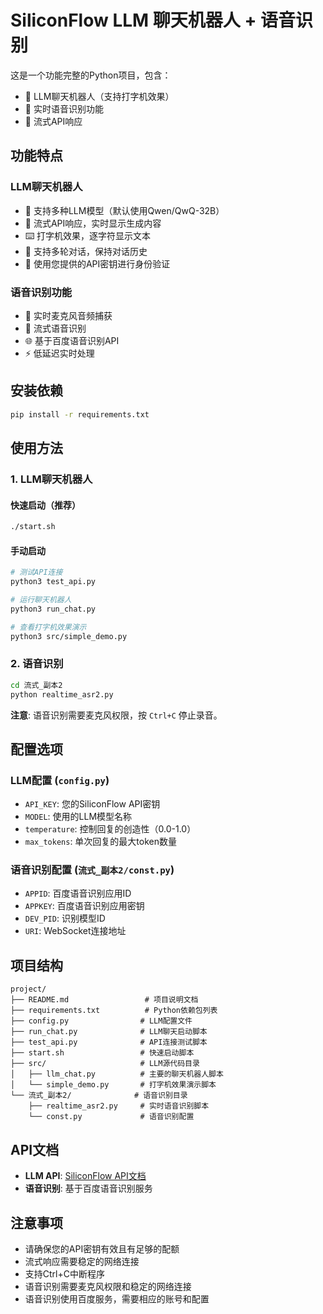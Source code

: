 # SiliconFlow LLM 聊天机器人 + 语音识别

这是一个功能完整的Python项目，包含：
- 🤖 LLM聊天机器人（支持打字机效果）
- 🎤 实时语音识别功能
- 📡 流式API响应

## 功能特点

### LLM聊天机器人
- 🤖 支持多种LLM模型（默认使用Qwen/QwQ-32B）
- 📡 流式API响应，实时显示生成内容
- ⌨️ 打字机效果，逐字符显示文本
- 💬 支持多轮对话，保持对话历史
- 🔑 使用您提供的API密钥进行身份验证

### 语音识别功能
- 🎤 实时麦克风音频捕获
- 🔄 流式语音识别
- 🌐 基于百度语音识别API
- ⚡ 低延迟实时处理

## 安装依赖

```bash
pip install -r requirements.txt
```

## 使用方法

### 1. LLM聊天机器人

#### 快速启动（推荐）
```bash
./start.sh
```

#### 手动启动
```bash
# 测试API连接
python3 test_api.py

# 运行聊天机器人
python3 run_chat.py

# 查看打字机效果演示
python3 src/simple_demo.py
```

### 2. 语音识别

```bash
cd 流式_副本2
python realtime_asr2.py
```

**注意**: 语音识别需要麦克风权限，按 `Ctrl+C` 停止录音。

## 配置选项

### LLM配置 (`config.py`)
- `API_KEY`: 您的SiliconFlow API密钥
- `MODEL`: 使用的LLM模型名称
- `temperature`: 控制回复的创造性（0.0-1.0）
- `max_tokens`: 单次回复的最大token数量

### 语音识别配置 (`流式_副本2/const.py`)
- `APPID`: 百度语音识别应用ID
- `APPKEY`: 百度语音识别应用密钥
- `DEV_PID`: 识别模型ID
- `URI`: WebSocket连接地址

## 项目结构

```
project/
├── README.md                 # 项目说明文档
├── requirements.txt          # Python依赖包列表
├── config.py                # LLM配置文件
├── run_chat.py              # LLM聊天启动脚本
├── test_api.py              # API连接测试脚本
├── start.sh                 # 快速启动脚本
├── src/                     # LLM源代码目录
│   ├── llm_chat.py          # 主要的聊天机器人脚本
│   └── simple_demo.py       # 打字机效果演示脚本
└── 流式_副本2/              # 语音识别目录
    ├── realtime_asr2.py     # 实时语音识别脚本
    └── const.py             # 语音识别配置
```

## API文档

- **LLM API**: [SiliconFlow API文档](https://docs.siliconflow.cn/cn/api-reference/chat-completions/chat-completions)
- **语音识别**: 基于百度语音识别服务

## 注意事项

- 请确保您的API密钥有效且有足够的配额
- 流式响应需要稳定的网络连接
- 支持Ctrl+C中断程序
- 语音识别需要麦克风权限和稳定的网络连接
- 语音识别使用百度服务，需要相应的账号和配置
